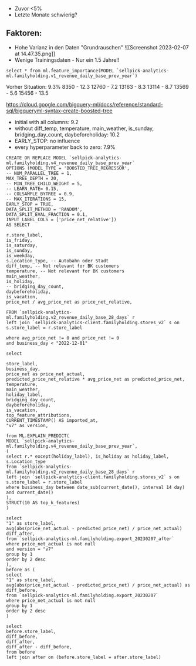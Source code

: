 - Zuvor <5%
- Letzte Monate schwierig?

Faktoren:
- 
- Hohe Varianz in den Daten "Grundrauschen" ![[Screenshot 2023-02-07 at 14.47.35.png]]
- Wenige Trainingsdaten - Nur ein 1.5 Jahre!!

```
select * from ml.feature_importance(MODEL `sellpick-analytics-ml.familyholding.v1_revenue_daily_base_prev_year`)
```

Vorher Situation: 9.3%
8350 - 12.3
12760 - 7.2
13163 - 8.3
13114 - 8.7
13569 - 5.6
15456 - 13.5

https://cloud.google.com/bigquery-ml/docs/reference/standard-sql/bigqueryml-syntax-create-boosted-tree
- initial with all columns: 9.2
- without diff_temp, temperature, main_weather, is_sunday, bridging_day_count, daybeforeholiday: 10.2
- EARLY_STOP: no influence
- every hyperparameter back to zero: 7.9%



```
CREATE OR REPLACE MODEL `sellpick-analytics-ml.familyholding.v4_revenue_daily_base_prev_year`
OPTIONS (MODEL_TYPE = 'BOOSTED_TREE_REGRESSOR',
-- NUM_PARALLEL_TREE = 1,
MAX_TREE_DEPTH = 20,
-- MIN_TREE_CHILD_WEIGHT = 5,
-- LEARN_RATE= 0.15,
-- COLSAMPLE_BYTREE = 0.9,
-- MAX_ITERATIONS = 15,
EARLY_STOP = TRUE,
DATA_SPLIT_METHOD = 'RANDOM',
DATA_SPLIT_EVAL_FRACTION = 0.1,
INPUT_LABEL_COLS = ['price_net_relative'])
AS SELECT

r.store_label,
is_friday,
is_saturday,
is_sunday,
is_weekday,
s.Location_type, -- Autobahn oder Stadt
diff_temp, -- Not relevant for BK customers
temperature, -- Not relevant for BK customers
main_weather,
is_holiday,
-- bridging_day_count,
daybeforeholiday,
is_vacation,
price_net / avg_price_net as price_net_relative,

FROM `sellpick-analytics-ml.familyholding.v2_revenue_daily_base_28_days` r
left join `sellpick-analytics-client.familyholding.stores_v2` s on s.store_label = r.store_label

where avg_price_net != 0 and price_net != 0
and business_day < "2022-12-01"
```



```
select

store_label,
business_day,
price_net as price_net_actual,
predicted_price_net_relative * avg_price_net as predicted_price_net,
temperature,
main_weather,
holiday_label,
bridging_day_count,
daybeforeholiday,
is_vacation,
top_feature_attributions,
CURRENT_TIMESTAMP() AS imported_at,
"v7" as version,

from ML.EXPLAIN_PREDICT(
MODEL `sellpick-analytics-ml.familyholding.v4_revenue_daily_base_prev_year`,
(
select r.* except(holiday_label), is_holiday as holiday_label, s.Location_type
from `sellpick-analytics-ml.familyholding.v2_revenue_daily_base_28_days` r
left join `sellpick-analytics-client.familyholding.stores_v2` s on s.store_label = r.store_label
where business_day between date_sub(current_date(), interval 14 day) and current_date()
),
STRUCT(10 AS top_k_features)
)
```



```with after as (
select
"1" as store_label,
avg(abs(price_net_actual - predicted_price_net) / price_net_actual) diff_after,
from `sellpick-analytics-ml.familyholding.export_20230207_after`
where price_net_actual is not null
and version = "v7"
group by 1
order by 2 desc
),
before as (
select
"1" as store_label,
avg(abs(price_net_actual - predicted_price_net) / price_net_actual) as diff_before,
from `sellpick-analytics-ml.familyholding.export_20230207`
where price_net_actual is not null
group by 1
order by 2 desc
)

select
before.store_label,
diff_before,
diff_after,
diff_after - diff_before,
from before
left join after on (before.store_label = after.store_label)

```